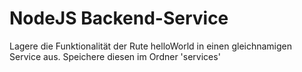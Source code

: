 # NodeJS Backend-Service

Lagere die Funktionalität der Rute helloWorld in einen gleichnamigen Service aus. Speichere diesen im Ordner 'services'